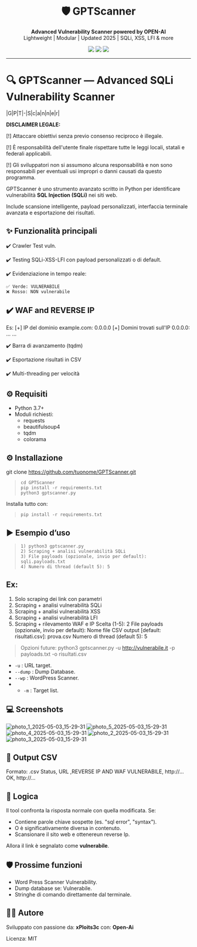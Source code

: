 <h1 align="center">🛡️ GPTScanner</h1>
<p align="center">
  <strong>Advanced Vulnerability Scanner powered by OPEN-AI</strong><br>
  Lightweight | Modular | Updated 2025 | SQLi, XSS, LFI & more
</p>

<p align="center">
  <img src="https://img.shields.io/badge/status-active-success?style=flat-square" />
  <img src="https://img.shields.io/github/license/xPloits3c/GPTScanner?style=flat-square" />
  <img src="https://img.shields.io/github/stars/xPloits3c/GPTScanner?style=social" />
</p>

---
 

🔍 GPTScanner — Advanced SQLi Vulnerability Scanner
===================================================

|G|P|T|-|S|c|a|n|n|e|r|

**DISCLAIMER LEGALE:**

[!] Attaccare obiettivi senza previo consenso reciproco è illegale.

[!] È responsabilità dell'utente finale rispettare tutte le leggi locali, statali e federali applicabili.

[!] Gli sviluppatori non si assumono alcuna responsabilità e non sono responsabili per eventuali usi impropri o danni causati da questo programma.

GPTScanner è uno strumento avanzato scritto in Python per identificare vulnerabilità **SQL Injection (SQLi)** nei siti web.

Include scansione intelligente, payload personalizzati, interfaccia terminale avanzata e esportazione dei risultati.

**✨ Funzionalità principali**
--------------------------
✔️ Crawler Test vuln.

✔️ Testing SQLi-XSS-LFI con payload personalizzati o di default.

✔️ Evidenziazione in tempo reale:

    ✅ Verde: VULNERABILE
    ❌ Rosso: NON vulnerabile

✔️ WAF and REVERSE IP
-----------
Es:
[+] IP del dominio example.com: 0.0.0.0
[+] Domini trovati sull'IP 0.0.0.0:
...
...

✔️ Barra di avanzamento (tqdm)

✔️ Esportazione risultati in CSV

✔️ Multi-threading per velocità

**⚙️ Requisiti**
-------------
- Python 3.7+
- Moduli richiesti:
  - requests
  - beautifulsoup4
  - tqdm
  - colorama

## ⚙️ Installazione
git clone https://github.com/tuonome/GPTScanner.git

>     cd GPTScanner
>     pip install -r requirements.txt
>     python3 gptscanner.py

Installa tutto con:
>     pip install -r requirements.txt

**▶️ Esempio d’uso**
----------------
>     1) python3 gptscanner.py
>     2) Scraping + analisi vulnerabilità SQLi
>     3) File payloads (opzionale, invio per default): sqli.payloads.txt
>     4) Numero di thread (default 5): 5

**Ex:**
----------------
1) Solo scraping dei link con parametri
2) Scraping + analisi vulnerabilità SQLi
3) Scraping + analisi vulnerabilità XSS
4) Scraping + analisi vulnerabilità LFI
5) Scraping + rilevamento WAF e IP
Scelta (1-5): 2
File payloads (opzionale, invio per default):
Nome file CSV output [default: risultati.csv]: prova.csv
Numero di thread (default 5): 5

> Opzioni future: python3 gptscanner.py -u http://vulnerabile.it -p payloads.txt -o risultati.csv
- `-u` : URL target.
- `--dump` : Dump Database.
- `--wp` : WordPress Scanner.
- - `-m` : Target list.

**💻 Screenshots**
--------------------------
![photo_1_2025-05-03_15-29-31](https://github.com/user-attachments/assets/a8dd9565-c6e9-4420-87c3-fde6af8b4be8)
![photo_5_2025-05-03_15-29-31](https://github.com/user-attachments/assets/1b5b5b7e-fe19-4d24-8fd0-d0c914cdb28e)
![photo_4_2025-05-03_15-29-31](https://github.com/user-attachments/assets/6d7c394a-50b9-43f6-91cb-20e38411edd5)
![photo_2_2025-05-03_15-29-31](https://github.com/user-attachments/assets/a2994e83-ca21-4925-bb1e-6bfaa868266e)
![photo_3_2025-05-03_15-29-31](https://github.com/user-attachments/assets/1957b754-32ae-4384-bb64-68d1d038a328)

**📝 Output CSV**
--------------
Formato: .csv
Status, URL ,REVERSE IP AND WAF
VULNERABILE, http://...
OK, http://...

**🧠 Logica**
----------
Il tool confronta la risposta normale con quella modificata. Se:
- Contiene parole chiave sospette (es. "sql error", "syntax").
- O è significativamente diversa in contenuto.
- Scansionare il sito web e ottenereun reverse Ip.

Allora il link è segnalato come **vulnerabile**.

**🛡️ Prossime funzioni**
---------------------
- Word Press Scanner Vulnerability.
- Dump database se: Vulnerabile.
- Stringhe di comando direttamente dal terminale.

**👨‍💻 Autore**
-----------
Sviluppato con passione da: **xPloits3c** con: **Open-Ai**

Licenza: MIT

